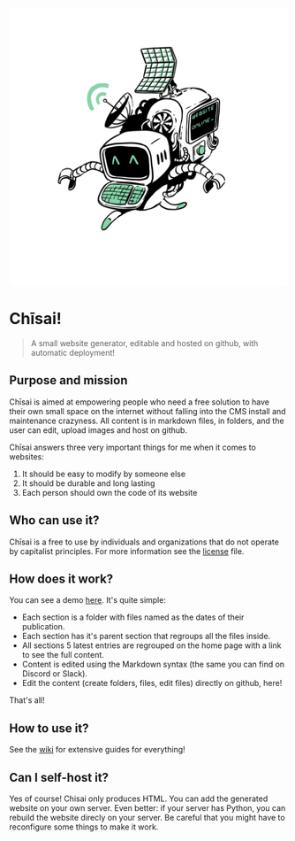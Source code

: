 ![Chisai logo](medias/chisai_square.png)

# Chīsai!

> A small website generator, editable and hosted on github, with automatic deployment!

## Purpose and mission

Chīsai is aimed at empowering people who need a free solution to have their own small space on the internet without falling into the CMS install and maintenance crazyness. All content is in markdown files, in folders, and the user can edit, upload images and host on github.

Chīsai answers three very important things for me when it comes to websites:

1. It should be easy to modify by someone else
2. It should be durable and long lasting
3. Each person should own the code of its website

## Who can use it?

Chīsai is a free to use by individuals and organizations that do not operate by capitalist principles. For more information see the [license](LICENSE) file.

## How does it work?

You can see a demo [here](https://thomasorus.github.io/Chisai/). It's quite simple:

- Each section is a folder with files named as the dates of their publication.
- Each section has it's parent section that regroups all the files inside.
- All sections 5 latest entries are regrouped on the home page with a link to see the full content.
- Content is edited using the Markdown syntax (the same you can find on Discord or Slack).
- Edit the content (create folders, files, edit files) directly on github, here!

That's all!

## How to use it?

See the [wiki](https://github.com/Thomasorus/Chisai/wiki) for extensive guides for everything!

## Can I self-host it?

Yes of course! Chisai only produces HTML. You can add the generated website on your own server. Even better: if your server has Python, you can rebuild the website direcly on your server. Be careful that you might have to reconfigure some things to make it work.
